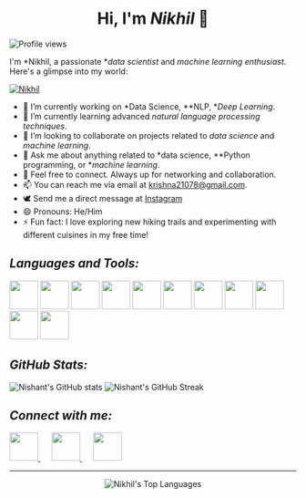 <h1 align="center">Hi, I'm <em>Nikhil</em> 👋</h1>

![Profile views](https://komarev.com/ghpvc/?username=NIKK0001&color=blueviolet) 

I'm *Nikhil, a passionate **data scientist* and *machine learning enthusiast*. Here's a glimpse into my world:

<p align="left"> 
    <a href="https://github.com/ryo-ma/github-profile-trophy">
        <img src="https://github-profile-trophy.vercel.app/?username=NIKK0001&theme=radical" alt="Nikhil" />
    </a>
</p>

- 🔭 I’m currently working on *Data Science, **NLP, **Deep Learning*.
- 🌱 I’m currently learning advanced *natural language processing techniques*.
- 👯 I’m looking to collaborate on projects related to *data science* and *machine learning*.
- 💬 Ask me about anything related to *data science, **Python programming, or **machine learning*.
- 🤍 Feel free to connect. Always up for networking and collaboration.
- 📫 You can reach me via email at krishna21078@gmail.com.
- 🕊️ Send me a direct message at [Instagram](https://www.instagram.com/pratap.nikhil_/)
- 😄 Pronouns: He/Him
- ⚡ Fun fact: I love exploring new hiking trails and experimenting with different cuisines in my free time!

## *Languages and Tools:*
[<img src="https://e7.pngegg.com/pngimages/520/669/png-clipart-c-logo-c-programming-language-computer-icons-computer-programming-programming-miscellaneous-blue.png" width="50">](#) 
[<img src="https://i.pinimg.com/originals/44/04/ba/4404baaea65f8ba3734d75388649588a.png" width="50">](#)
[<img src="https://upload.wikimedia.org/wikipedia/commons/thumb/0/0a/Python.svg/640px-Python.svg.png" width="50">](#) 
[<img src="https://upload.wikimedia.org/wikipedia/commons/thumb/2/22/Pandas_mark.svg/1200px-Pandas_mark.svg.png" width="50">](#) 
[<img src="https://upload.wikimedia.org/wikipedia/commons/d/d5/Hey_Machine_Learning_Logo.png" width="50">](#) 
[<img src="https://p1.hiclipart.com/preview/507/698/448/big-data-machine-learning-deep-learning-with-python-artificial-intelligence-artificial-neural-network-computer-science-open-neural-network-exchange-computer-software-png-clipart.jpg" width="50">](#) 
[<img src="https://user-images.githubusercontent.com/67586773/105040771-43887300-5a88-11eb-9f01-bee100b9ef22.png" width="50">](#)
[<img src="https://cdn-icons-png.freepik.com/512/9831/9831342.png" width="50">](#)
[<img src="https://upload.wikimedia.org/wikipedia/commons/thumb/5/53/OpenCV_Logo_with_text.png/487px-OpenCV_Logo_with_text.png" width="50">](#)
[<img src="https://www.clipartmax.com/png/middle/112-1125431_google-releases-its-image-recognition-technology-to-tensorflow-logo.png" width="50">](#)
[<img src="https://w7.pngwing.com/pngs/571/118/png-transparent-keras-logo-thumbnail.png" width="50">](#)

## *GitHub Stats:*
![Nishant's GitHub stats](https://github-readme-stats.vercel.app/api?username=NIKK0001&show_icons=true&theme=radical)
![Nishant's GitHub Streak](https://github-readme-streak-stats.herokuapp.com/?user=NIKK0001&theme=radical)

## *Connect with me:*
<p>
    <a href="https://www.kaggle.com/nikku2611">
        <img src="https://cdn3.iconfinder.com/data/icons/logos-and-brands-adobe/512/189_Kaggle-512.png" width="50">
    </a> 
    &nbsp;&nbsp;&nbsp;&nbsp;
    <a href="https://www.linkedin.com/in/nikhil-pratap-singh-82568721b/">
        <img src="https://cdn1.iconfinder.com/data/icons/logotypes/32/circle-linkedin-512.png" width="50">
    </a>
    &nbsp;&nbsp;&nbsp;&nbsp;
    <a href="https://twitter.com/NIKHILPRAT1457">
        <img src="https://upload.wikimedia.org/wikipedia/commons/thumb/6/6f/Logo_of_Twitter.svg/220px-Logo_of_Twitter.svg.png" width="50">
    </a>
</p>

---

<p align="center">
    <img src="https://github-readme-stats.vercel.app/api/top-langs/?username=NIKK0001&layout=compact&theme=radical" alt="Nikhil's Top Languages" />
</p>
